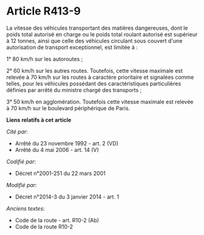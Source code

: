 # Article R413-9

La vitesse des véhicules transportant des matières dangereuses, dont le poids total autorisé en charge ou le poids total
roulant autorisé est supérieur à 12 tonnes, ainsi que celle des véhicules circulant sous couvert d'une autorisation de
transport exceptionnel, est limitée à :

1° 80 km/h sur les autoroutes ;

2° 60 km/h sur les autres routes. Toutefois, cette vitesse maximale est relevée à 70 km/h sur les routes à caractère
prioritaire et signalées comme telles, pour les véhicules possédant des caractéristiques particulières définies par arrêté du
ministre chargé des transports ;

3° 50 km/h en agglomération. Toutefois cette vitesse maximale est relevée à 70 km/h sur le boulevard périphérique de Paris.

**Liens relatifs à cet article**

_Cité par_:

  - Arrêté du 23 novembre 1992 - art. 2 (VD)
  - Arrêté du 4 mai 2006 - art. 14 (V)

_Codifié par_:

  - Décret n°2001-251 du 22 mars 2001

_Modifié par_:

  - Décret n°2014-3 du 3 janvier 2014 - art. 1

_Anciens textes_:

  - Code de la route - art. R10-2 (Ab)
  - Code de la route R10-2
